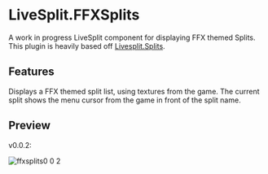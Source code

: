 # LiveSplit.FFXSplits
A work in progress LiveSplit component for displaying FFX themed Splits. This plugin is heavily based off [Livesplit.Splits](https://github.com/LiveSplit/LiveSplit.Splits).

## Features

Displays a FFX themed split list, using textures from the game. 
The current split shows the menu cursor from the game in front of the split name.

## Preview

v0.0.2:

![ffxsplits0 0 2](https://user-images.githubusercontent.com/11077852/28311696-c1a4a54e-6bb0-11e7-87bd-7879c340f1b1.png)




